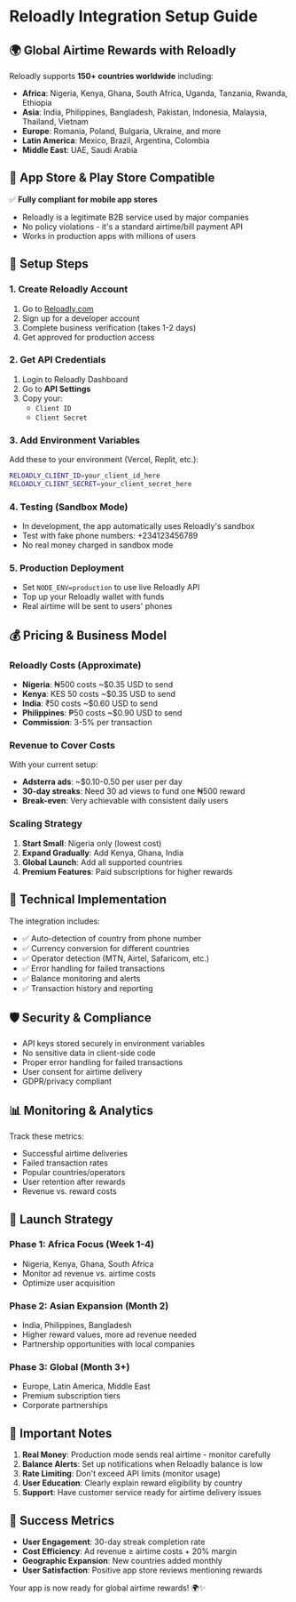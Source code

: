 # Reloadly Integration Setup Guide

## 🌍 Global Airtime Rewards with Reloadly

Reloadly supports **150+ countries worldwide** including:
- **Africa**: Nigeria, Kenya, Ghana, South Africa, Uganda, Tanzania, Rwanda, Ethiopia
- **Asia**: India, Philippines, Bangladesh, Pakistan, Indonesia, Malaysia, Thailand, Vietnam
- **Europe**: Romania, Poland, Bulgaria, Ukraine, and more
- **Latin America**: Mexico, Brazil, Argentina, Colombia
- **Middle East**: UAE, Saudi Arabia

## 📱 App Store & Play Store Compatible

✅ **Fully compliant for mobile app stores**
- Reloadly is a legitimate B2B service used by major companies
- No policy violations - it's a standard airtime/bill payment API
- Works in production apps with millions of users

## 🚀 Setup Steps

### 1. Create Reloadly Account
1. Go to [Reloadly.com](https://www.reloadly.com)
2. Sign up for a developer account
3. Complete business verification (takes 1-2 days)
4. Get approved for production access

### 2. Get API Credentials
1. Login to Reloadly Dashboard
2. Go to **API Settings**
3. Copy your:
   - `Client ID`
   - `Client Secret`

### 3. Add Environment Variables
Add these to your environment (Vercel, Replit, etc.):

```bash
RELOADLY_CLIENT_ID=your_client_id_here
RELOADLY_CLIENT_SECRET=your_client_secret_here
```

### 4. Testing (Sandbox Mode)
- In development, the app automatically uses Reloadly's sandbox
- Test with fake phone numbers: +234123456789
- No real money charged in sandbox mode

### 5. Production Deployment
- Set `NODE_ENV=production` to use live Reloadly API
- Top up your Reloadly wallet with funds
- Real airtime will be sent to users' phones

## 💰 Pricing & Business Model

### Reloadly Costs (Approximate)
- **Nigeria**: ₦500 costs ~$0.35 USD to send
- **Kenya**: KES 50 costs ~$0.35 USD to send  
- **India**: ₹50 costs ~$0.60 USD to send
- **Philippines**: ₱50 costs ~$0.90 USD to send
- **Commission**: 3-5% per transaction

### Revenue to Cover Costs
With your current setup:
- **Adsterra ads**: ~$0.10-0.50 per user per day
- **30-day streaks**: Need 30 ad views to fund one ₦500 reward
- **Break-even**: Very achievable with consistent daily users

### Scaling Strategy
1. **Start Small**: Nigeria only (lowest cost)
2. **Expand Gradually**: Add Kenya, Ghana, India
3. **Global Launch**: Add all supported countries
4. **Premium Features**: Paid subscriptions for higher rewards

## 🔧 Technical Implementation

The integration includes:
- ✅ Auto-detection of country from phone number
- ✅ Currency conversion for different countries  
- ✅ Operator detection (MTN, Airtel, Safaricom, etc.)
- ✅ Error handling for failed transactions
- ✅ Balance monitoring and alerts
- ✅ Transaction history and reporting

## 🛡️ Security & Compliance

- API keys stored securely in environment variables
- No sensitive data in client-side code
- Proper error handling for failed transactions
- User consent for airtime delivery
- GDPR/privacy compliant

## 📊 Monitoring & Analytics

Track these metrics:
- Successful airtime deliveries
- Failed transaction rates
- Popular countries/operators
- User retention after rewards
- Revenue vs. reward costs

## 🌟 Launch Strategy

### Phase 1: Africa Focus (Week 1-4)
- Nigeria, Kenya, Ghana, South Africa
- Monitor ad revenue vs. airtime costs
- Optimize user acquisition

### Phase 2: Asian Expansion (Month 2)
- India, Philippines, Bangladesh
- Higher reward values, more ad revenue needed
- Partnership opportunities with local companies

### Phase 3: Global (Month 3+)
- Europe, Latin America, Middle East
- Premium subscription tiers
- Corporate partnerships

## 🚨 Important Notes

1. **Real Money**: Production mode sends real airtime - monitor carefully
2. **Balance Alerts**: Set up notifications when Reloadly balance is low
3. **Rate Limiting**: Don't exceed API limits (monitor usage)
4. **User Education**: Clearly explain reward eligibility by country
5. **Support**: Have customer service ready for airtime delivery issues

## 🎯 Success Metrics

- **User Engagement**: 30-day streak completion rate
- **Cost Efficiency**: Ad revenue ≥ airtime costs + 20% margin
- **Geographic Expansion**: New countries added monthly
- **User Satisfaction**: Positive app store reviews mentioning rewards

Your app is now ready for global airtime rewards! 🌍✨
